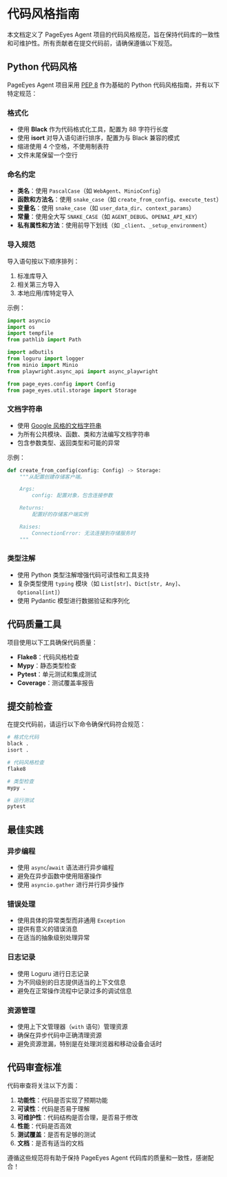 # 代码风格指南

本文档定义了 PageEyes Agent 项目的代码风格规范，旨在保持代码库的一致性和可维护性。所有贡献者在提交代码前，请确保遵循以下规范。

## Python 代码风格

PageEyes Agent 项目采用 [PEP 8](https://peps.python.org/pep-0008/) 作为基础的 Python 代码风格指南，并有以下特定规范：

### 格式化

- 使用 **Black** 作为代码格式化工具，配置为 88 字符行长度
- 使用 **isort** 对导入语句进行排序，配置为与 Black 兼容的模式
- 缩进使用 4 个空格，不使用制表符
- 文件末尾保留一个空行

### 命名约定

- **类名**：使用 `PascalCase`（如 `WebAgent`、`MinioConfig`）
- **函数和方法名**：使用 `snake_case`（如 `create_from_config`、`execute_test`）
- **变量名**：使用 `snake_case`（如 `user_data_dir`、`context_params`）
- **常量**：使用全大写 `SNAKE_CASE`（如 `AGENT_DEBUG`、`OPENAI_API_KEY`）
- **私有属性和方法**：使用前导下划线（如 `_client`、`_setup_environment`）

### 导入规范

导入语句按以下顺序排列：
1. 标准库导入
2. 相关第三方导入
3. 本地应用/库特定导入

示例：
```python
import asyncio
import os
import tempfile
from pathlib import Path

import adbutils
from loguru import logger
from minio import Minio
from playwright.async_api import async_playwright

from page_eyes.config import Config
from page_eyes.util.storage import Storage
```

### 文档字符串

- 使用 [Google 风格的文档字符串](https://google.github.io/styleguide/pyguide.html#38-comments-and-docstrings)
- 为所有公共模块、函数、类和方法编写文档字符串
- 包含参数类型、返回类型和可能的异常

示例：
```python
def create_from_config(config: Config) -> Storage:
    """从配置创建存储客户端。

    Args:
        config: 配置对象，包含连接参数

    Returns:
        配置好的存储客户端实例

    Raises:
        ConnectionError: 无法连接到存储服务时
    """
```

### 类型注解

- 使用 Python 类型注解增强代码可读性和工具支持
- 复杂类型使用 `typing` 模块（如 `List[str]`、`Dict[str, Any]`、`Optional[int]`）
- 使用 Pydantic 模型进行数据验证和序列化

## 代码质量工具

项目使用以下工具确保代码质量：

- **Flake8**：代码风格检查
- **Mypy**：静态类型检查
- **Pytest**：单元测试和集成测试
- **Coverage**：测试覆盖率报告

## 提交前检查

在提交代码前，请运行以下命令确保代码符合规范：

```bash
# 格式化代码
black .
isort .

# 代码风格检查
flake8

# 类型检查
mypy .

# 运行测试
pytest
```

## 最佳实践

### 异步编程

- 使用 `async`/`await` 语法进行异步编程
- 避免在异步函数中使用阻塞操作
- 使用 `asyncio.gather` 进行并行异步操作

### 错误处理

- 使用具体的异常类型而非通用 `Exception`
- 提供有意义的错误消息
- 在适当的抽象级别处理异常

### 日志记录

- 使用 Loguru 进行日志记录
- 为不同级别的日志提供适当的上下文信息
- 避免在正常操作流程中记录过多的调试信息

### 资源管理

- 使用上下文管理器（`with` 语句）管理资源
- 确保在异步代码中正确清理资源
- 避免资源泄漏，特别是在处理浏览器和移动设备会话时

## 代码审查标准

代码审查将关注以下方面：

1. **功能性**：代码是否实现了预期功能
2. **可读性**：代码是否易于理解
3. **可维护性**：代码结构是否合理，是否易于修改
4. **性能**：代码是否高效
5. **测试覆盖**：是否有足够的测试
6. **文档**：是否有适当的文档

遵循这些规范将有助于保持 PageEyes Agent 代码库的质量和一致性，感谢配合！